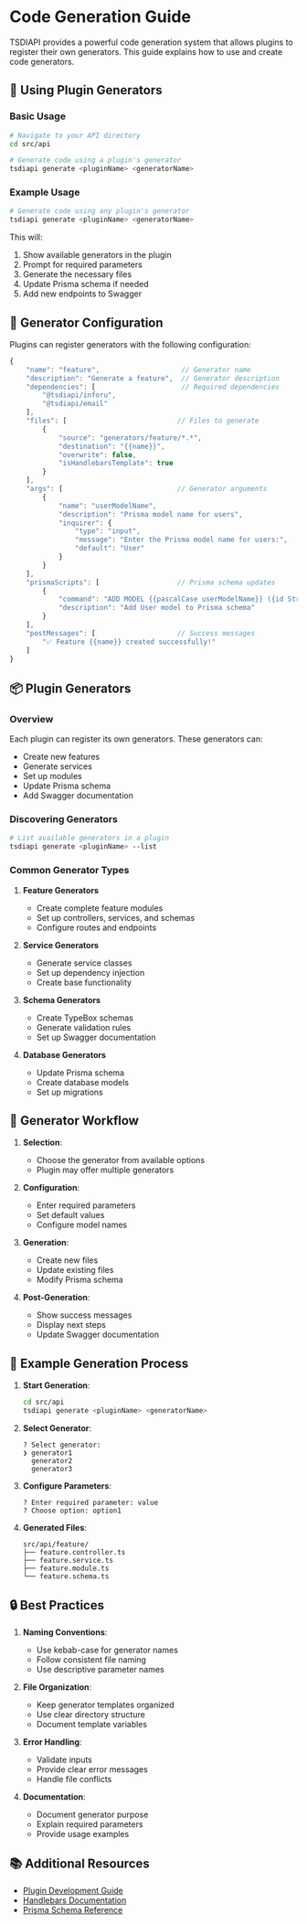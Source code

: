 # Code Generation Guide

TSDIAPI provides a powerful code generation system that allows plugins to register their own generators. This guide explains how to use and create code generators.

## 🚀 Using Plugin Generators

### Basic Usage
```bash
# Navigate to your API directory
cd src/api

# Generate code using a plugin's generator
tsdiapi generate <pluginName> <generatorName>
```

### Example Usage
```bash
# Generate code using any plugin's generator
tsdiapi generate <pluginName> <generatorName>
```

This will:
1. Show available generators in the plugin
2. Prompt for required parameters
3. Generate the necessary files
4. Update Prisma schema if needed
5. Add new endpoints to Swagger

## 🔧 Generator Configuration

Plugins can register generators with the following configuration:

```typescript
{
    "name": "feature",                    // Generator name
    "description": "Generate a feature",  // Generator description
    "dependencies": [                     // Required dependencies
        "@tsdiapi/inforu",
        "@tsdiapi/email"
    ],
    "files": [                           // Files to generate
        {
            "source": "generators/feature/*.*",
            "destination": "{{name}}",
            "overwrite": false,
            "isHandlebarsTemplate": true
        }
    ],
    "args": [                            // Generator arguments
        {
            "name": "userModelName",
            "description": "Prisma model name for users",
            "inquirer": {
                "type": "input",
                "message": "Enter the Prisma model name for users:",
                "default": "User"
            }
        }
    ],
    "prismaScripts": [                   // Prisma schema updates
        {
            "command": "ADD MODEL {{pascalCase userModelName}} ({id String @id @default(cuid())});",
            "description": "Add User model to Prisma schema"
        }
    ],
    "postMessages": [                    // Success messages
        "✅ Feature {{name}} created successfully!"
    ]
}
```

## 📦 Plugin Generators

### Overview
Each plugin can register its own generators. These generators can:
- Create new features
- Generate services
- Set up modules
- Update Prisma schema
- Add Swagger documentation

### Discovering Generators
```bash
# List available generators in a plugin
tsdiapi generate <pluginName> --list
```

### Common Generator Types
1. **Feature Generators**
   - Create complete feature modules
   - Set up controllers, services, and schemas
   - Configure routes and endpoints

2. **Service Generators**
   - Generate service classes
   - Set up dependency injection
   - Create base functionality

3. **Schema Generators**
   - Create TypeBox schemas
   - Generate validation rules
   - Set up Swagger documentation

4. **Database Generators**
   - Update Prisma schema
   - Create database models
   - Set up migrations

## 🔄 Generator Workflow

1. **Selection**:
   - Choose the generator from available options
   - Plugin may offer multiple generators

2. **Configuration**:
   - Enter required parameters
   - Set default values
   - Configure model names

3. **Generation**:
   - Create new files
   - Update existing files
   - Modify Prisma schema

4. **Post-Generation**:
   - Show success messages
   - Display next steps
   - Update Swagger documentation

## 📝 Example Generation Process

1. **Start Generation**:
   ```bash
   cd src/api
   tsdiapi generate <pluginName> <generatorName>
   ```

2. **Select Generator**:
   ```
   ? Select generator:
   ❯ generator1
     generator2
     generator3
   ```

3. **Configure Parameters**:
   ```
   ? Enter required parameter: value
   ? Choose option: option1
   ```

4. **Generated Files**:
   ```
   src/api/feature/
   ├── feature.controller.ts
   ├── feature.service.ts
   ├── feature.module.ts
   └── feature.schema.ts
   ```

## 🔒 Best Practices

1. **Naming Conventions**:
   - Use kebab-case for generator names
   - Follow consistent file naming
   - Use descriptive parameter names

2. **File Organization**:
   - Keep generator templates organized
   - Use clear directory structure
   - Document template variables

3. **Error Handling**:
   - Validate inputs
   - Provide clear error messages
   - Handle file conflicts

4. **Documentation**:
   - Document generator purpose
   - Explain required parameters
   - Provide usage examples

## 📚 Additional Resources

- [Plugin Development Guide](https://github.com/tsdiapi/tsdiapi-cli)
- [Handlebars Documentation](https://handlebarsjs.com/)
- [Prisma Schema Reference](https://www.prisma.io/docs/reference/api-reference/prisma-schema-reference)
